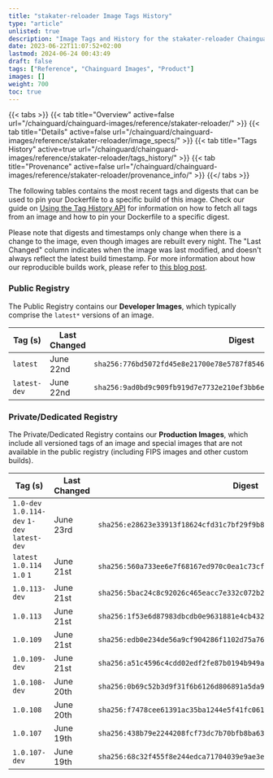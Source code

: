 ```yaml
---
title: "stakater-reloader Image Tags History"
type: "article"
unlisted: true
description: "Image Tags and History for the stakater-reloader Chainguard Image"
date: 2023-06-22T11:07:52+02:00
lastmod: 2024-06-24 00:43:49
draft: false
tags: ["Reference", "Chainguard Images", "Product"]
images: []
weight: 700
toc: true
---
```


{{< tabs >}}
{{< tab title="Overview" active=false url="/chainguard/chainguard-images/reference/stakater-reloader/" >}}
{{< tab title="Details" active=false url="/chainguard/chainguard-images/reference/stakater-reloader/image_specs/" >}}
{{< tab title="Tags History" active=true url="/chainguard/chainguard-images/reference/stakater-reloader/tags_history/" >}}
{{< tab title="Provenance" active=false url="/chainguard/chainguard-images/reference/stakater-reloader/provenance_info/" >}}
{{</ tabs >}}

The following tables contains the most recent tags and digests that can be used to pin your Dockerfile to a specific build of this image. Check our guide on [Using the Tag History API](/chainguard/chainguard-images/using-the-tag-history-api/) for information on how to fetch all tags from an image and how to pin your Dockerfile to a specific digest.

Please note that digests and timestamps only change when there is a change to the image, even though images are rebuilt every night. The "Last Changed" column indicates when the image was last modified, and doesn't always reflect the latest build timestamp. For more information about how our reproducible builds work, please refer to [this blog post](https://www.chainguard.dev/unchained/reproducing-chainguards-reproducible-image-builds).

### Public Registry
The Public Registry contains our **Developer Images**, which typically comprise the `latest*` versions of an image.

| Tag (s)       | Last Changed | Digest                                                                    |
|---------------|--------------|---------------------------------------------------------------------------|
|  `latest`     | June 22nd    | `sha256:776bd5072fd45e8e21700e78e5787f85468cf9089386197b46e72d5126cd9ee3` |
|  `latest-dev` | June 22nd    | `sha256:9ad0bd9c909fb919d7e7732e210ef3bb6e642b6eaa70680b279ae2d109b5f942` |


### Private/Dedicated Registry
The Private/Dedicated Registry contains our **Production Images**, which include all versioned tags of an image and special images that are not available in the public registry (including FIPS images and other custom builds).

| Tag (s)                                       | Last Changed | Digest                                                                    |
|-----------------------------------------------|--------------|---------------------------------------------------------------------------|
|  `1.0-dev` `1.0.114-dev` `1-dev` `latest-dev` | June 23rd    | `sha256:e28623e33913f18624cfd31c7bf29f9b8f2d7638abae5f1c6bd079756b941834` |
|  `latest` `1.0.114` `1.0` `1`                 | June 21st    | `sha256:560a733ee6e7f68167ed970c0ea1c73cf89396b4c1b41d60fd2c80426833130e` |
|  `1.0.113-dev`                                | June 21st    | `sha256:5bac24c8c92026c465eacc7e332c072b2148f856e3e5cc0a4244c1e41ebc7188` |
|  `1.0.113`                                    | June 21st    | `sha256:1f53e6d87983dbcdb0e9631881e4cb4320b4ac7cc13939b4c3fe454e4033a199` |
|  `1.0.109`                                    | June 21st    | `sha256:edb0e234de56a9cf904286f1102d75a76fecf1fc154aa3dfc01cfb9b30daa351` |
|  `1.0.109-dev`                                | June 21st    | `sha256:a51c4596c4cdd02edf2fe87b0194b949aebb5b5cd36e5be1ab0f3e0396d520e9` |
|  `1.0.108-dev`                                | June 20th    | `sha256:0b69c52b3d9f31f6b6126d806891a5da987b8d49093af5be2cad1085b6752c06` |
|  `1.0.108`                                    | June 20th    | `sha256:f7478cee61391ac35ba1244e5f41fc061b0874df158655c8b8221eea51a8e4a5` |
|  `1.0.107`                                    | June 19th    | `sha256:438b79e2244208fcf73dc7b70bfb8ba633c5e293ac11f504e8f4f7288543b305` |
|  `1.0.107-dev`                                | June 19th    | `sha256:68c32f455f8e244edca71704039e9ae3ed6a18438636f33fe1e92fea9448cc8a` |

